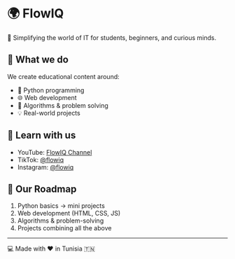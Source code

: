 # 🌍 FlowIQ

🚀 Simplifying the world of IT for students, beginners, and curious minds.

## 📖 What we do
We create educational content around:
- 🐍 Python programming
- 🌐 Web development
- 🔎 Algorithms & problem solving
- 💡 Real-world projects

## 🎥 Learn with us
- YouTube: [FlowIQ Channel](#)
- TikTok: [@flowiq](#)
- Instagram: [@flowiq](#)

## 📌 Our Roadmap
1. Python basics → mini projects
2. Web development (HTML, CSS, JS)
3. Algorithms & problem-solving
4. Projects combining all the above

---

💻 Made with ❤️ in Tunisia 🇹🇳
